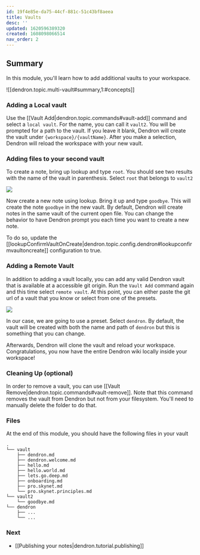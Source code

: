 ```yaml
---
id: 19f4e85e-da75-44cf-881c-51c43bf8aeea
title: Vaults
desc: ''
updated: 1620596389320
created: 1608098066514
nav_order: 2
---
```


## Summary

In this module, you'll learn how to add additional vaults to your workspace.

![[dendron.topic.multi-vault#summary,1:#concepts]]

### Adding a Local vault

Use the [[Vault Add|dendron.topic.commands#vault-add]] command and select a `local vault`. For the name, you can call it `vault2`. You will be prompted for a path to the vault. If you leave it blank, Dendron will create the vault under `{workspace}/{vaultName}`. After you make a selection, Dendron will reload the workspace with your new vault.

### Adding files to your second vault

To create a note, bring up lookup and type `root`. You should see two results with the name of the vault in parenthesis. Select `root` that belongs to `vault2`

![](https://foundation-prod-assetspublic53c57cce-8cpvgjldwysl.s3-us-west-2.amazonaws.com/assets/images/roots.jpg)

Now create a new note using lookup. Bring it up and type `goodbye`. This will create the note `goodbye` in the new vault. By default, Dendron will create notes in the same vault of the current open file. You can change the behavior to have Dendron prompt you each time you want to create a new note. 

To do so, update the [[lookupConfirmVaultOnCreate|dendron.topic.config.dendron#lookupconfirmvaultoncreate]] configuration to true. 

### Adding a Remote Vault

In addition to adding a vault locally, you can add any valid Dendron vault that is available at a accessible git origin. Run the `Vault Add` command again and this time select `remote vault`. At this point, you can either paste the git url of a vault that you know or select from one of the presets.

![](https://foundation-prod-assetspublic53c57cce-8cpvgjldwysl.s3-us-west-2.amazonaws.com/assets/images/remote-vault.jpg)

In our case, we are going to use a preset. Select `dendron`. By default, the vault will be created with both the name and path of `dendron` but this is something that you can change. 

Afterwards, Dendron will clone the vault and reload your workspace. Congratulations, you now have the entire Dendron wiki locally inside your workspace!

### Cleaning Up (optional)

In order to remove a vault, you can use [[Vault Remove|dendron.topic.commands#vault-remove]]. Note that this command removes the vault from Dendron but not from your filesystem. You'll need to manually delete the folder to do that. 

### Files

At the end of this module, you should have the following files in your vault

```
.
└── vault
    ├── dendron.md
    ├── dendron.welcome.md
    ├── hello.md
    ├── hello.world.md
    ├── lets.go.deep.md
    ├── onboarding.md
    ├── pro.skynet.md
    └── pro.skynet.principles.md
└── vault2
    └── goodbye.md
└── dendron
    ├── ...
    └── ...
```

### Next
-   [[Publishing your notes|dendron.tutorial.publishing]]
